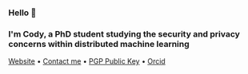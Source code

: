 ### Hello 👋
### I'm Cody, a PhD student studying the security and privacy concerns within distributed machine learning
<a href="https://codymlewis.com">Website</a> &bull;
<a href="mailto:hello@codymlewis.com">Contact me</a> &bull;
<a href="https://codymlewis.com/cody.gpg">PGP Public Key</a> &bull;
<a href="https://orcid.org/0000-0002-7796-3230">Orcid</a>

<!--
**codymlewis/codymlewis** is a ✨ _special_ ✨ repository because its `README.md` (this file) appears on your GitHub profile.

Here are some ideas to get you started:

- 🔭 I’m currently working on ...
- 🌱 I’m currently learning ...
- 👯 I’m looking to collaborate on ...
- 🤔 I’m looking for help with ...
- 💬 Ask me about ...
- 📫 How to reach me: ...
- 😄 Pronouns: ...
- ⚡ Fun fact: ...
-->
